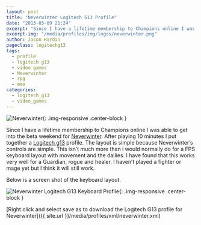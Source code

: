 ```yaml
---
layout: post
title: "Neverwinter Logitech G13 Profile"
date: "2013-03-09 21:24"
excerpt: "Since I have a lifetime membership to Champions online I was able to get into the beta weekend for Neverwinter. After playing 10 minutes I put together a Logitech g13 profile. The layout is simple because Neverwinter’s controls are simple."
excerpt-img: "/media/profiles/img/logos/neverwinter.png"
author: Jason Hardin
pageclass: logitechg13
tags:
  - profile
  - logitech g13
  - video games
  - Neverwinter
  - rpg
  - mmo
categories:
  - logitech_g13
  - video_games
---
```

![Neverwinter]({{site.url}}/media/profiles/img/logos/neverwinter.png){: .img-responsive  .center-block }

Since I have a lifetime membership to Champions online I was able to get into the beta weekend for [Neverwinter](http://nw.perfectworld.com/). After playing 10 minutes I put together a [Logitech g13](http://www.logitech.com/en-us/product/g13-advanced-gameboard) profile. The layout is simple because Neverwinter’s controls are simple. This isn’t much more than i would normally do for a FPS keyboard layout with movement and the dailies. I have found that this works very well for a Guardian, rogue and healer. I haven’t played a fighter or mage yet but I think it will still work.

Below is a screen shot of the keyboard layout.

![Neverwinter Logitech G13 Keyboard Profile]({{site.url}}/media/profiles/img/neverwinter_keyboard_layout.png){: .img-responsive  .center-block }

[Right click and select save as to download the Logitech G13 profile for Neverwinter]({{ site.url }}/media/profiles/xml/neverwinter.xml)

